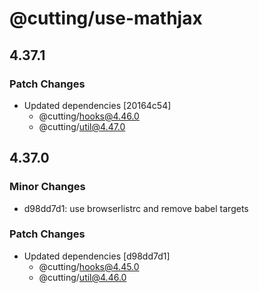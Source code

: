 # @cutting/use-mathjax

## 4.37.1

### Patch Changes

- Updated dependencies [20164c54]
  - @cutting/hooks@4.46.0
  - @cutting/util@4.47.0

## 4.37.0

### Minor Changes

- d98dd7d1: use browserlistrc and remove babel targets

### Patch Changes

- Updated dependencies [d98dd7d1]
  - @cutting/hooks@4.45.0
  - @cutting/util@4.46.0
